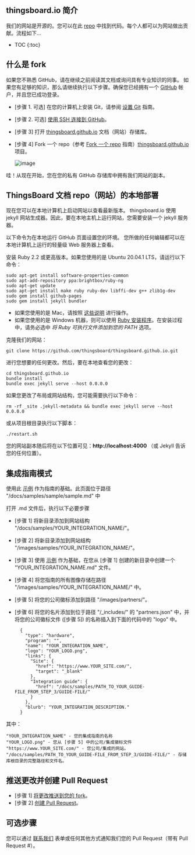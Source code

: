 ## thingsboard.io 简介

我们的网站是开源的。您可以在此 [repo](https://github.com/thingsboard/thingsboard.github.io) 中找到代码。每个人都可以为网站做出贡献。流程如下...

* TOC
{:toc}

## 什么是 fork

如果您不熟悉 GitHub，请在继续之前阅读其文档或询问具有专业知识的同事。
如果您有足够的知识，那么请继续执行以下步骤。确保您已经拥有一个 [GitHub](https://github.com/) 帐户，并且您已成功登录。

* [步骤 1. 可选] 在您的计算机上安装 Git，请参阅 [设置 Git](https://docs.github.com/en/github/getting-started-with-github/set-up-git) 指南。
* [步骤 2. 可选] [使用 SSH 连接到 GitHub](https://docs.github.com/en/github/authenticating-to-github/connecting-to-github-with-ssh)。
* [步骤 3] 打开 [thingsboard.github.io](https://github.com/thingsboard/thingsboard.github.io) 文档（网站）存储库。
* [步骤 4] Fork 一个 repo（参考 [Fork 一个 repo](https://docs.github.com/en/github/getting-started-with-github/fork-a-repo) 指南）[thingsboard.github.io](https://github.com/thingsboard/thingsboard.github.io) 项目。

  ![image](/images/user-guide/fork_button.jpg)

哇！从现在开始，您在您的私有 GitHub 存储库中拥有我们网站的副本。

## ThingsBoard 文档 repo（网站）的本地部署

现在您可以在本地计算机上启动网站以查看最新版本。
thingsboard.io 使用 jekyll 网站生成器。因此，要在本地主机上运行网站，您需要安装一个 jekyll 服务器。

以下命令为在本地运行 GitHub 页面设置您的环境。
您所做的任何编辑都可以在本地计算机上运行的轻量级 Web 服务器上查看。

安装 Ruby 2.2 或更高版本。如果您使用的是 Ubuntu 20.04.1 LTS，请运行以下命令：

	sudo apt-get install software-properties-common
	sudo apt-add-repository ppa:brightbox/ruby-ng
	sudo apt-get update
	sudo apt-get install make ruby ruby-dev libffi-dev g++ zlib1g-dev
	sudo gem install github-pages
	sudo gem install jekyll bundler

* 如果您使用的是 Mac，请按照 [这些说明](https://gorails.com/setup/osx/) 进行操作。
* 如果您使用的是 Windows 机器，则可以使用 [Ruby 安装程序](https://rubyinstaller.org/downloads/)。在安装过程中，请务必选中 *将 Ruby 可执行文件添加到您的 PATH* 选项。

克隆我们的网站：

	git clone https://github.com/thingsboard/thingsboard.github.io.git

进行您想要的任何更改。然后，要在本地查看您的更改：

	cd thingsboard.github.io
	bundle install
	bundle exec jekyll serve --host 0.0.0.0

如果您更改了布局或网站结构，您可能需要执行以下命令：

    rm -rf _site .jekyll-metadata && bundle exec jekyll serve --host 0.0.0.0

或从项目根目录执行以下脚本：

    ./restart.sh

您的网站副本随后将在以下位置可见：**http://localhost:4000**
（或 Jekyll 告诉您的任何位置）。

## 集成指南模式

使用此 [示例](/docs/samples/sample/sample) 作为指南的基础。此页面位于路径 "/docs/samples/sample/sample.md" 中

打开 .md 文件后，执行以下必要步骤

* [步骤 1] 将新目录添加到网站结构 "/docs/samples/YOUR_INTEGRATION_NAME/"。
* [步骤 2] 将新目录添加到网站结构 "/images/samples/YOUR_INTEGRATION_NAME/"。
* [步骤 3] 使用 [示例](/docs/samples/sample/sample) 作为基础，在您从 [步骤 1] 创建的新目录中创建一个 "YOUR_INTEGRATION_NAME.md" 文件。
* [步骤 4] 将您指南的所有图像存储在路径 "/images/samples/YOUR_INTEGRATION_NAME/" 中。
* [步骤 5] 将您的公司徽标添加到路径 "/images/partners/"。
* [步骤 6] 将您的名片添加到位于路径 "/_includes/" 的 "partners.json" 中，并将您的公司徽标文件 ([步骤 5]) 的名称插入到下面的代码中的 "logo" 中。

        {
          "type": "hardware",
          "program": "",
          "name": "YOUR_INTEGRATION_NAME",
          "logo": "YOUR_LOGO.png",
          "links": {
            "Site": {
              "href": "https://www.YOUR_SITE.com/",
              "target": "_blank"
            },
            "Integration guide": {
              "href": "/docs/samples/PATH_TO_YOUR_GUIDE-FILE_FROM_STEP_3/GUIDE-FILE/"
            }
          },
          "blurb": "YOUR_INTEGRATION_DESCRIPTION."
        }

其中：

    "YOUR_INTEGRATION_NAME" - 您的集成指南的名称
    "YOUR_LOGO.png" - 您从 [步骤 5] 中的公司/集成徽标文件
    "https://www.YOUR_SITE.com/" - 您公司/集成的网站。
    "/docs/samples/PATH_TO_YOUR_GUIDE-FILE_FROM_STEP_3/GUIDE-FILE/" - 存储库根目录的完整路径和文件名。

## 推送更改并创建 Pull Request

* [步骤 1] [将更改推送到您的 fork](/docs/user-guide/contribution/how-to-contribute/#push-changes-to-your-fork)。
* [步骤 2] [创建 Pull Request](/docs/user-guide/contribution/how-to-contribute/#create-pull-request)。

## 可选步骤

您可以通过 [联系我们](/docs/contact-us/) 表单或任何其他方式通知我们您的 Pull Request（带有 Pull Request #）。